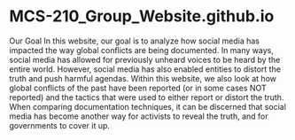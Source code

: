# MCS-210_Group_Website.github.io
Our Goal
In this website, our goal is to analyze how social media
has impacted the way global conflicts are being documented.
In many ways, social media has allowed for previously unheard
voices to be heard by the entire world. However, social media
has also enabled entities to distort the truth and push
harmful agendas. Within this website, we also look at how 
global conflicts of the past have been reported (or in some cases
NOT reported) and the tactics that were used to either report
or distort the truth. When comparing documentation techniques,
it can be discerned that social media has become another way for
activists to reveal the truth, and for governments to 
cover it up.
